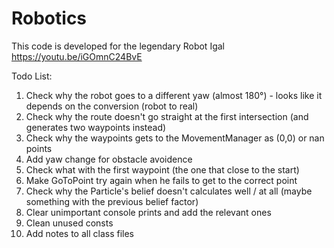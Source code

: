 # Robotics
This code is developed for the legendary Robot Igal
https://youtu.be/iGOmnC24BvE

Todo List:
  1. Check why the robot goes to a different yaw (almost 180°) - looks like it depends on the conversion (robot to real)
  2. Check why the route doesn't go straight at the first intersection (and generates two waypoints instead)
  3. Check why the waypoints gets to the MovementManager as (0,0) or nan points
  4. Add yaw change for obstacle avoidence
  5. Check what with the first waypoint (the one that close to the start)
  6. Make GoToPoint try again when he fails to get to the correct point
  7. Check why the Particle's belief doesn't calculates well / at all (maybe something with the previous belief factor)
  8. Clear unimportant console prints and add the relevant ones
  9. Clean unused consts
  10. Add notes to all class files

